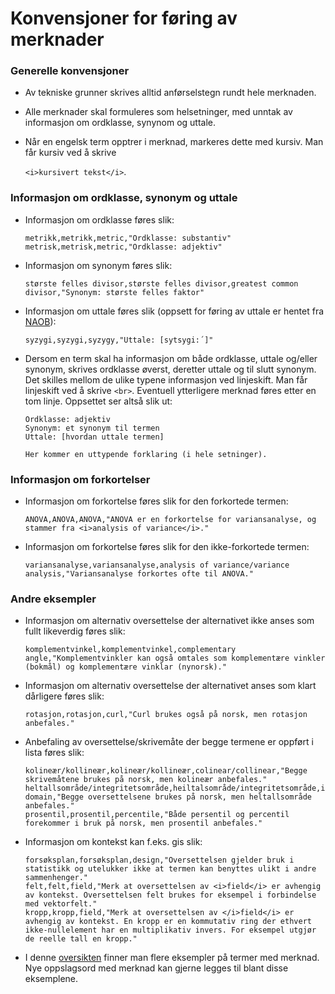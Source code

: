 # Konvensjoner for føring av merknader

### Generelle konvensjoner

- Av tekniske grunner skrives alltid anførselstegn rundt hele merknaden. 

- Alle merknader skal formuleres som helsetninger, med unntak av informasjon om ordklasse, synynom og uttale. 

- Når en engelsk term opptrer i merknad, markeres dette med kursiv. Man får kursiv ved å skrive 

  `<i>kursivert tekst</i>`.

### Informasjon om ordklasse, synonym og uttale 
* Informasjon om ordklasse føres slik:
  ```
  metrikk,metrikk,metric,"Ordklasse: substantiv"
  metrisk,metrisk,metric,"Ordklasse: adjektiv"
  ```

* Informasjon om synonym føres slik: 
  ```
  største felles divisor,største felles divisor,greatest common divisor,"Synonym: største felles faktor"
  ```

* Informasjon om uttale føres slik (oppsett for føring av uttale er hentet fra [NAOB](https://www.naob.no/)): 
  ```
  syzygi,syzygi,syzygy,"Uttale: [sytsygi:´]"
  ```

* Dersom en term skal ha informasjon om både ordklasse, uttale og/eller synonym,
  skrives ordklasse øverst, deretter uttale og til slutt synonym.
  Det skilles mellom de ulike typene informasjon ved linjeskift. Man får linjeskift ved å skrive `<br>`.
  Eventuell ytterligere merknad føres etter en tom linje. Oppsettet ser altså slik ut:

  ```
  Ordklasse: adjektiv
  Synonym: et synonym til termen
  Uttale: [hvordan uttale termen]

  Her kommer en uttypende forklaring (i hele setninger). 
  ```

### Informasjon om forkortelser
* Informasjon om forkortelse føres slik for den forkortede termen: 
  ```
  ANOVA,ANOVA,ANOVA,"ANOVA er en forkortelse for variansanalyse, og stammer fra <i>analysis of variance</i>."
  ```

* Informasjon om forkortelse føres slik for den ikke-forkortede termen:
  ```
  variansanalyse,variansanalyse,analysis of variance/variance analysis,"Variansanalyse forkortes ofte til ANOVA."
  ```

### Andre eksempler
* Informasjon om alternativ oversettelse der alternativet ikke anses som fullt likeverdig føres slik:
  ```
  komplementvinkel,komplementvinkel,complementary angle,"Komplementvinkler kan også omtales som komplementære vinkler (bokmål) og komplementære vinklar (nynorsk)."
  ```

* Informasjon om alternativ oversettelse der alternativet anses som klart dårligere føres slik:
  ```
  rotasjon,rotasjon,curl,"Curl brukes også på norsk, men rotasjon anbefales."
  ```

* Anbefaling av oversettelse/skrivemåte der begge termene er oppført i lista føres slik:
  ```
  kolineær/kollineær,kolineær/kollineær,colinear/collinear,"Begge skrivemåtene brukes på norsk, men kolineær anbefales."
  heltallsområde/integritetsområde,heiltalsområde/integritetsområde,integral domain,"Begge oversettelsene brukes på norsk, men heltallsområde anbefales."
  prosentil,prosentil,percentile,"Både persentil og percentil forekommer i bruk på norsk, men prosentil anbefales."
  ```

* Informasjon om kontekst kan f.eks. gis slik:
  ```
  forsøksplan,forsøksplan,design,"Oversettelsen gjelder bruk i statistikk og utelukker ikke at termen kan benyttes ulikt i andre sammenhenger."
  felt,felt,field,"Merk at oversettelsen av <i>field</i> er avhengig av kontekst. Oversettelsen felt brukes for eksempel i forbindelse med vektorfelt."
  kropp,kropp,field,"Merk at oversettelsen av </i>field</i> er avhengig av kontekst. En kropp er en kommutativ ring der ethvert ikke-nullelement har en multiplikativ invers. For eksempel utgjør de reelle tall en kropp."
  ```

* I denne [oversikten](termer_med_merknad_eksempler.csv) finner man flere eksempler på termer med merknad. Nye oppslagsord med merknad kan gjerne legges til blant disse eksemplene.

